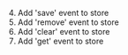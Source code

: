 4. Add 'save' event to store
5. Add 'remove' event to store
6. Add 'clear' event to store
7. Add 'get' event to store
